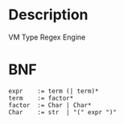 # Description
VM Type Regex Engine

# BNF
```
expr    := term (| term)*
term    := factor*
factor  := Char | Char*
Char    := str  | "(" expr ")"
```
